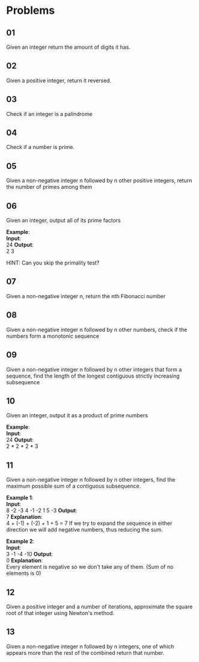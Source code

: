 # Problems

## 01

Given an integer return the amount of digits it has.

## 02

Given a positive integer, return it reversed.

## 03

Check if an integer is a palindrome

## 04

Check if a number is prime.

## 05

Given a non-negative integer n followed by n other positive integers, return the number of primes among them

## 06

Given an integer, output all of its prime factors

**Example**: \
**Input**: \
24
**Output**: \
2 3

HINT: Can you skip the primality test?

## 07

Given a non-negative integer n, return the nth Fibonacci number

## 08

Given a non-negative integer n followed by n other numbers, check if the numbers form a monotonic sequence

## 09

Given a non-negative integer n followed by n other integers that form a sequence, find the length of the longest contiguous strictly increasing subsequence

## 10

Given an integer, output it as a product of prime numbers

**Example**: \
**Input**: \
24
**Output**: \
2 * 2 * 2 * 3

## 11

Given a non-negative integer n followed by n other integers, find the maximum possible sum of a contiguous subsequence.

**Example 1**: \
**Input**: \
8
-2 -3 4 -1 -2 1 5 -3
**Output**: \
7
**Explanation**: \
4 + (-1) + (-2) + 1 + 5 = 7
If we try to expand the sequence in either direction we will add negative numbers, thus reducing the sum.

**Example 2**: \
**Input**: \
3
-1 -4 -10
**Output**: \
0
**Explanation**: \
Every element is negative so we don't take any of them. (Sum of no elements is 0)

## 12

Given a positive integer and a number of iterations, approximate the square root of that integer using Newton's method.

## 13

Given a non-negative integer n followed by n integers, one of which appears more than the rest of the combined return that number.
